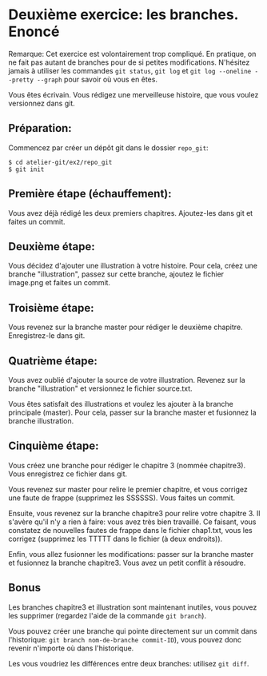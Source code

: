Deuxième exercice: les branches. Enoncé
=======================================

Remarque: Cet exercice est volontairement trop compliqué. En pratique, on ne fait pas autant de branches pour de si petites modifications. N'hésitez jamais à utiliser les commandes `git status`, `git log` et `git log --oneline --pretty --graph` pour savoir où vous en êtes.


Vous êtes écrivain. Vous rédigez une merveilleuse histoire, que vous voulez versionnez dans git.

Préparation:
------------

Commencez par créer un dépôt git dans le dossier `repo_git`:
```
$ cd atelier-git/ex2/repo_git
$ git init
```

Première étape (échauffement):
-----------------------------

Vous avez déjà rédigé les deux premiers chapitres. Ajoutez-les dans git et faites un commit.

Deuxième étape:
---------------

Vous décidez d'ajouter une illustration à votre histoire. Pour cela, créez une branche "illustration", passez sur cette branche, ajoutez le fichier image.png et faites un commit.

Troisième étape:
----------------

Vous revenez sur la branche master pour rédiger le deuxième chapitre. Enregistrez-le dans git.

Quatrième étape:
---------------

Vous avez oublié d'ajouter la source de votre illustration. Revenez sur la branche "illustration" et versionnez le fichier source.txt.

Vous êtes satisfait des illustrations et voulez les ajouter à la branche principale (master). Pour cela, passer sur la branche master et fusionnez la branche illustration.

Cinquième étape:
----------------

Vous créez une branche pour rédiger le chapitre 3 (nommée chapitre3). Vous enregistrez ce fichier dans git.

Vous revenez sur master pour relire le premier chapitre, et vous corrigez une faute de frappe (supprimez les SSSSSS). Vous faites un commit.

Ensuite, vous revenez sur la branche chapitre3 pour relire votre chapitre 3. Il s'avère qu'il n'y a rien à faire: vous avez très bien travaillé.
Ce faisant, vous constatez de nouvelles fautes de frappe dans le fichier chap1.txt, vous les corrigez (supprimez les TTTTT dans le fichier (à deux endroits)).

Enfin, vous allez fusionner les modifications: passer sur la branche master et fusionnez la branche chapitre3. Vous avez un petit conflit à résoudre.

Bonus
-----

Les branches chapitre3 et illustration sont maintenant inutiles, vous pouvez les supprimer (regardez l'aide de la commande  `git branch`).

Vous pouvez créer une branche qui pointe directement sur un commit dans l'historique: `git branch nom-de-branche commit-ID`), vous pouvez donc revenir n'importe où dans l'historique.

Les vous voudriez les différences entre deux branches: utilisez `git diff`.

